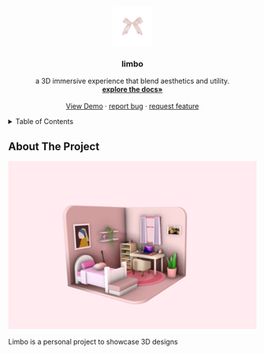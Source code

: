 <div align="center">
  <a href="https://github.com/hiidonuts/limbo">
    <img src="asset/favicon.png" alt="Logo" width="80" height="80">
  </a>

  <h3 align="center">limbo</h3>

  <p align="center">
    a 3D immersive experience that blend aesthetics and utility.
    <br />
    <a href="https://github.com/hiidonuts/limbo"><strong>explore the docs»</strong></a>
    <br />
    <br />
    <a href="https://github.com/hiidonuts/limbo">View Demo</a>
    &middot;
    <a href="https://github.com/hiidonuts/limbo/issues/new?template=bug_report.md">report bug</a>
    &middot;
    <a href="https://github.com/hiidonuts/limbo/issues/new?template=feature-request-✨.md">request feature</a>
  </p>
</div>

<!-- TABLE OF CONTENTS -->
<details>
  <summary>Table of Contents</summary>
  <ol>
    <li>
      <a href="#about-the-project">About The Project</a>
      <ul>
        <li><a href="#built-with">Built With</a></li>
      </ul>
    </li>
    <li>
      <a href="#getting-started">Getting Started</a>
      <ul>
        <li><a href="#prerequisites">Prerequisites</a></li>
        <li><a href="#installation">Installation</a></li>
      </ul>
    </li>
    <li><a href="#usage">Usage</a></li>
    <li><a href="#roadmap">Roadmap</a></li>
    <li><a href="#contributing">Contributing</a></li>
    <li><a href="#license">License</a></li>
    <li><a href="#contact">Contact</a></li>
    <li><a href="#acknowledgments">Acknowledgments</a></li>
  </ol>
</details>

<!-- ABOUT THE PROJECT -->
## About The Project

![Limbo_Screenshot](limbo.png)

Limbo is a personal project to showcase 3D designs
